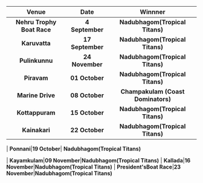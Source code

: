 
| Venue| Date| Winnner|
| :-------------: |:---------------------------------------:| :---------------------------------------:|
| **Nehru Trophy Boat Race**|  **4 September**        |**Nadubhagom(Tropical Titans)**
| **Karuvatta**|**17 September**|  **Nadubhagom(Tropical Titans)**
| **Pulinkunnu**|**24 November**|  **Nadubhagom(Tropical Titans)**
| **Piravam**|**01 October**|  **Nadubhagom(Tropical Titans)**
| **Marine Drive**|**08 October**| **Champakulam (Coast Dominators)**
| **Kottappuram**|**15 October**| **Nadubhagom(Tropical Titans)** 
| **Kainakari**|**22 October**|  **Nadubhagom(Tropical Titans)**

| **Ponnani**|**19 October**| **Nadubhagom(Tropical Titans)**

| **Kayamkulam**|**09 November**|**Nadubhagom(Tropical Titans)**
| **Kallada**|**16 November**|**Nadubhagom(Tropical Titans)**
| **President'sBoat Race**|**23 November**|**Nadubhagom(Tropical Titans)**

